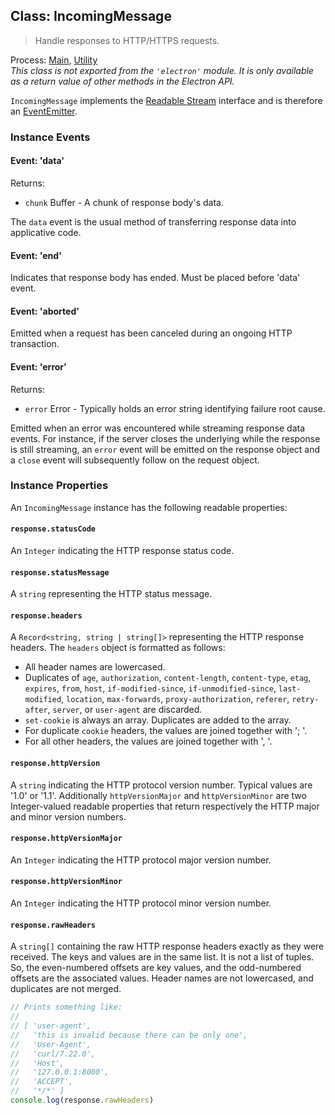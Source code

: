 ## Class: IncomingMessage

> Handle responses to HTTP/HTTPS requests.

Process: [Main](../glossary.md#main-process), [Utility](../glossary.md#utility-process)<br />
_This class is not exported from the `'electron'` module. It is only available as a return value of other methods in the Electron API._

`IncomingMessage` implements the [Readable Stream](https://nodejs.org/api/stream.html#stream_readable_streams)
interface and is therefore an [EventEmitter][event-emitter].

### Instance Events

#### Event: 'data'

Returns:

* `chunk` Buffer - A chunk of response body's data.

The `data` event is the usual method of transferring response data into
applicative code.

#### Event: 'end'

Indicates that response body has ended. Must be placed before 'data' event.

#### Event: 'aborted'

Emitted when a request has been canceled during an ongoing HTTP transaction.

#### Event: 'error'

Returns:

* `error` Error - Typically holds an error string identifying failure root cause.

Emitted when an error was encountered while streaming response data events. For
instance, if the server closes the underlying while the response is still
streaming, an `error` event will be emitted on the response object and a `close`
event will subsequently follow on the request object.

### Instance Properties

An `IncomingMessage` instance has the following readable properties:

#### `response.statusCode`

An `Integer` indicating the HTTP response status code.

#### `response.statusMessage`

A `string` representing the HTTP status message.

#### `response.headers`

A `Record<string, string | string[]>` representing the HTTP response headers. The `headers` object is
formatted as follows:

* All header names are lowercased.
* Duplicates of `age`, `authorization`, `content-length`, `content-type`,
`etag`, `expires`, `from`, `host`, `if-modified-since`, `if-unmodified-since`,
`last-modified`, `location`, `max-forwards`, `proxy-authorization`, `referer`,
`retry-after`, `server`, or `user-agent` are discarded.
* `set-cookie` is always an array. Duplicates are added to the array.
* For duplicate `cookie` headers, the values are joined together with '; '.
* For all other headers, the values are joined together with ', '.

#### `response.httpVersion`

A `string` indicating the HTTP protocol version number. Typical values are '1.0'
or '1.1'. Additionally `httpVersionMajor` and `httpVersionMinor` are two
Integer-valued readable properties that return respectively the HTTP major and
minor version numbers.

#### `response.httpVersionMajor`

An `Integer` indicating the HTTP protocol major version number.

#### `response.httpVersionMinor`

An `Integer` indicating the HTTP protocol minor version number.

[event-emitter]: https://nodejs.org/api/events.html#events_class_eventemitter

#### `response.rawHeaders`

A `string[]` containing the raw HTTP response headers exactly as they were
received. The keys and values are in the same list. It is not a list of
tuples. So, the even-numbered offsets are key values, and the odd-numbered
offsets are the associated values. Header names are not lowercased, and
duplicates are not merged.

```js @ts-type={response:Electron.IncomingMessage}
// Prints something like:
//
// [ 'user-agent',
//   'this is invalid because there can be only one',
//   'User-Agent',
//   'curl/7.22.0',
//   'Host',
//   '127.0.0.1:8000',
//   'ACCEPT',
//   '*/*' ]
console.log(response.rawHeaders)
```
